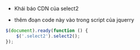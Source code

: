 -   Khái báo CDN của select2

     <link href="https://cdn.jsdelivr.net/npm/select2@4.1.0-rc.0/dist/css/select2.min.css" rel="stylesheet" />
      <script src="https://cdn.jsdelivr.net/npm/select2@4.1.0-rc.0/dist/js/select2.min.js"></script>

-   thêm đoạn code này vào trong script của jquerry

```js
$(document).ready(function () {
    $('.select2').select2();
});
```
